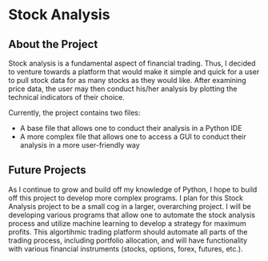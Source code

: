 # Stock Analysis

## About the Project

Stock analysis is a fundamental aspect of financial trading. Thus, I decided to venture towards a platform that would make it simple and quick for a user to pull stock data for as many stocks as they would like. After examining price data, the user may then conduct his/her analysis by plotting the technical indicators of their choice.

Currently, the project contains two files:

* A base file that allows one to conduct their analysis in a Python IDE
* A more complex file that allows one to access a GUI to conduct their analysis in a more user-friendly way

## Future Projects

As I continue to grow and build off my knowledge of Python, I hope to build off this project to develop more complex programs. I plan for this Stock Analysis project to be a small cog in a larger, overarching project. I will be developing various programs that allow one to automate the stock analysis process and utilize machine learning to develop a strategy for maximum profits. This algortihmic trading platform should automate all parts of the trading process, including portfolio allocation, and will have functionality with various financial instruments (stocks, options, forex, futures, etc.).
